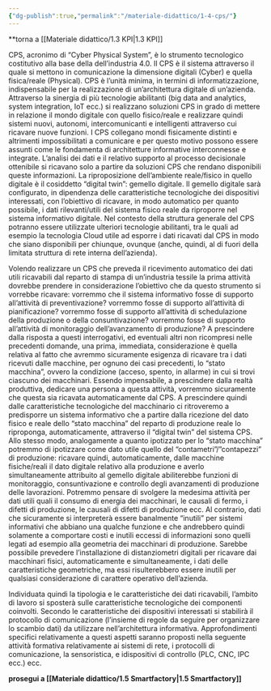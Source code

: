 ```yaml
---
{"dg-publish":true,"permalink":"/materiale-didattico/1-4-cps/"}
---
```



**torna a [[Materiale didattico/1.3 KPI\|1.3 KPI]]

CPS, acronimo di “Cyber Physical System”, è lo strumento tecnologico costitutivo alla base della dell’industria 4.0. Il CPS è il sistema attraverso il quale si mettono in comunicazione la dimensione digitali (Cyber) e quella fisica/reale (Physical). CPS è l’unità minima, in termini di informatizzazione, indispensabile per la realizzazione di un’architettura digitale di un’azienda. Attraverso la sinergia di più tecnologie abilitanti (big data and analytics, system integration, IoT ecc.) si realizzano soluzioni CPS in grado di mettere in relazione il mondo digitale con quello fisico/reale e realizzare quindi sistemi nuovi, autonomi, intercomunicanti e intelligenti attraverso cui ricavare nuove funzioni. I CPS collegano mondi fisicamente distinti e altrimenti impossibilitati a comunicare e per questo motivo possono essere assunti come le fondamenta di architetture informative interconnesse e integrate. L’analisi dei dati e il relativo supporto al processo decisionale ottenibile si ricavano solo a partire da soluzioni CPS che rendano disponibili queste informazioni. La riproposizione dell’ambiente reale/fisico in quello digitale è il cosiddetto “digital twin”: gemello digitale. Il gemello digitale sarà configurato, in dipendenza delle caratteristiche tecnologiche dei dispositivi interessati, con l’obiettivo di ricavare, in modo automatico per quanto possibile, i dati rilevanti/utili del sistema fisico reale da riproporre nel sistema informativo digitale. Nel contesto della struttura generale del CPS potranno essere utilizzate ulteriori tecnologie abilitanti, tra le quali ad esempio la tecnologia Cloud utile ad esporre i dati ricavati dal CPS in modo che siano disponibili per chiunque, ovunque (anche, quindi, al di fuori della limitata struttura di rete interna dell’azienda).

Volendo realizzare un CPS che preveda il ricevimento automatico dei dati utili ricavabili dal reparto di stampa di un’industria tessile la prima attività dovrebbe prendere in considerazione l’obiettivo che da questo strumento si vorrebbe ricavare: vorremmo che il sistema informativo fosse di supporto all’attività di preventivazione? vorremmo fosse di supporto all’attività di pianificazione? vorremmo fosse di supporto all’attività di schedulazione della produzione o della consuntivazione? vorremmo fosse di supporto all’attività di monitoraggio dell’avanzamento di produzione? A prescindere dalla risposta a questi interrogativi, ed eventuali altri non ricompresi nelle precedenti domande, una prima, immediata, considerazione è quella relativa al fatto che avremmo sicuramente esigenza di ricavare tra i dati ricevuti dalle macchine, per ognuno dei casi precedenti, lo “stato macchina”, ovvero la condizione (acceso, spento, in allarme) in cui si trovi ciascuno dei macchinari. Essendo impensabile, a prescindere dalla realtà produttiva, dedicare una persona a questa attività, vorremmo sicuramente che questa sia ricavata automaticamente dal CPS. A prescindere quindi dalle caratteristiche tecnologiche del macchinario ci ritroveremo a predisporre un sistema informativo che a partire dalla ricezione del dato fisico e reale dello “stato macchina” del reparto di produzione reale lo riproponga, automaticamente, attraverso il “digital twin” del sistema CPS. Allo stesso modo, analogamente a quanto ipotizzato per lo “stato macchina” potremmo di ipotizzare come dato utile quello del “contametri”/”contapezzi” di produzione: ricavare quindi, automaticamente, dalle macchine fisiche/reali il dato digitale relativo alla produzione e averlo simultaneamente attribuito al gemello digitale abiliterebbe funzioni di monitoraggio, consuntivazione e controllo degli avanzamenti di produzione delle lavorazioni. Potremmo pensare di svolgere la medesima attività per dati utili quali il consumo di energia dei macchinari, le causali di fermo, i difetti di produzione, le causali di difetti di produzione ecc. Al contrario, dati che sicuramente si interpreterà essere banalmente “inutili” per sistemi informativi che abbiano una qualche funzione e che andrebbero quindi solamente a comportare costi e inutili eccessi di informazioni sono quelli legati ad esempio alla geometria dei macchinari di produzione. Sarebbe possibile prevedere l’installazione di distanziometri digitali per ricavare dai macchinari fisici, automaticamente e simultaneamente, i dati delle caratteristiche geometriche, ma essi risulterebbero essere inutili per qualsiasi considerazione di carattere operativo dell’azienda.

Individuata quindi la tipologia e le caratteristiche dei dati ricavabili, l’ambito di lavoro si sposterà sulle caratteristiche tecnologiche dei componenti coinvolti. Secondo le caratteristiche dei dispositivi interessati si stabilirà il protocollo di comunicazione (l’insieme di regole da seguire per organizzare lo scambio dati) da utilizzare nell’architettura informativa. Approfondimenti specifici relativamente a questi aspetti saranno proposti nella seguente attività formativa relativamente ai sistemi di rete, i protocolli di comunicazione, la sensoristica, e idispositivi di controllo (PLC, CNC, IPC ecc.) ecc.

**prosegui a [[Materiale didattico/1.5 Smartfactory\|1.5 Smartfactory]]**